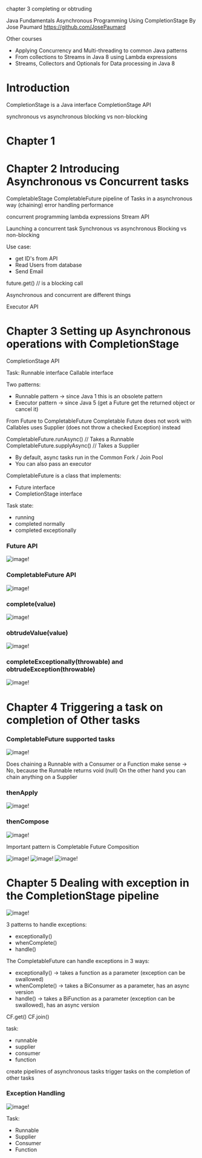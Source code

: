chapter 3 completing or obtruding

Java Fundamentals Asynchronous Programming Using CompletionStage 
By Jose Paumard
https://github.com/JosePaumard

Other courses
- Applying Concurrency and Multi-threading to common Java patterns
- From collections to Streams in Java 8 using Lambda expressions
- Streams, Collectors and Optionals for Data processing in Java 8

# Introduction
CompletionStage is a Java interface
CompletionStage API

synchronous vs asynchronous
blocking vs non-blocking


# Chapter 1

# Chapter 2 Introducing Asynchronous vs Concurrent tasks
CompletableStage
CompletableFuture
pipeline of Tasks in a asynchronous way (chaining)
error handling
performance

concurrent programming
lambda expressions
Stream API

Launching a concurrent task
Synchronous vs asynchronous
Blocking vs non-blocking

Use case:
- get ID's from API
- Read Users from database
- Send Email

future.get()  // is a blocking call

Asynchronous and concurrent are different things

Executor API

# Chapter 3 Setting up Asynchronous operations with CompletionStage
CompletionStage API

Task:
Runnable interface
Callable interface

Two patterns:
- Runnable pattern -> since Java 1 this is an obsolete pattern
- Executor pattern -> since Java 5 (get a Future get the returned object or cancel it)

From Future to CompletableFuture
Completable Future does not work with Callables uses Supplier (does not throw a checked Exception) instead

CompletableFuture.runAsync()  // Takes a Runnable
CompletableFuture.supplyAsync()  // Takes a Supplier

- By default, async tasks run in the Common Fork / Join Pool 
- You can also pass an executor

CompletableFuture is a class that implements:
- Future interface
- CompletionStage interface

Task state:
- running
- completed normally
- completed exceptionally

### Future API
![image!](img/Future.png)

### CompletableFuture API
![image!](img/CompletableFuture.png)

### complete(value)
![image!](img/complete.png)

### obtrudeValue(value)
![image!](img/obtrudeValue.png)

### completeExceptionally(throwable) and obtrudeException(throwable)
![image!](img/completeExceptionally.png)


# Chapter 4 Triggering a task on completion of Other tasks
### CompletableFuture supported tasks
![image!](img/CFSupportedTasks.png)

Does chaining a Runnable with a Consumer or a Function make sense -> No, because the Runnable returns void (null)
On the other hand you can chain anything on a Supplier

### thenApply
![image!](img/thenApply.png)

### thenCompose
![image!](img/thenCompose.png)

Important pattern is Completable Future Composition

![image!](img/1.png)
![image!](img/2.png)
![image!](img/3.png)


# Chapter 5 Dealing with exception in the CompletionStage pipeline

![image!](img/5-pipeline.png)

3 patterns to handle exceptions:
- exceptionally()
- whenComplete()
- handle()

The CompletableFuture can handle exceptions in 3 ways:
- exceptionally() -> takes a function as a parameter (exception can be swallowed)
- whenComplete()  -> takes a BiConsumer as a parameter, has an async version
- handle()        -> takes a BiFunction as a parameter (exception can be swallowed), has an async version

CF.get()
CF.join()

task:
- runnable
- supplier
- consumer
- function

create pipelines of asynchronous tasks
trigger tasks on the completion of other tasks

### Exception Handling
![image!](img/ExceptionHandling.png)


Task:
- Runnable
- Supplier
- Consumer
- Function

